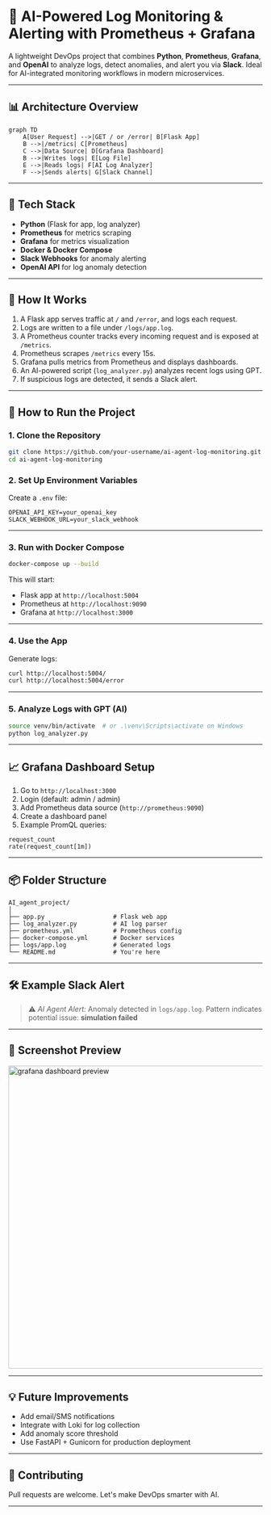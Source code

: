 # 🧠 AI-Powered Log Monitoring & Alerting with Prometheus + Grafana

A lightweight DevOps project that combines **Python**, **Prometheus**, **Grafana**, and **OpenAI** to analyze logs, detect anomalies, and alert you via **Slack**. Ideal for AI-integrated monitoring workflows in modern microservices.

---

## 📊 Architecture Overview

```mermaid
graph TD
    A[User Request] -->|GET / or /error| B[Flask App]
    B -->|/metrics| C[Prometheus]
    C -->|Data Source| D[Grafana Dashboard]
    B -->|Writes logs| E[Log File]
    E -->|Reads logs| F[AI Log Analyzer]
    F -->|Sends alerts| G[Slack Channel]
```

---

## 🔧 Tech Stack

- **Python** (Flask for app, log analyzer)
- **Prometheus** for metrics scraping
- **Grafana** for metrics visualization
- **Docker & Docker Compose**
- **Slack Webhooks** for anomaly alerting
- **OpenAI API** for log anomaly detection

---

## 🚀 How It Works

1. A Flask app serves traffic at `/` and `/error`, and logs each request.
2. Logs are written to a file under `/logs/app.log`.
3. A Prometheus counter tracks every incoming request and is exposed at `/metrics`.
4. Prometheus scrapes `/metrics` every 15s.
5. Grafana pulls metrics from Prometheus and displays dashboards.
6. An AI-powered script (`log_analyzer.py`) analyzes recent logs using GPT.
7. If suspicious logs are detected, it sends a Slack alert.

---

## 🐳 How to Run the Project

### 1. Clone the Repository

```bash
git clone https://github.com/your-username/ai-agent-log-monitoring.git
cd ai-agent-log-monitoring
```

### 2. Set Up Environment Variables

Create a `.env` file:

```env
OPENAI_API_KEY=your_openai_key
SLACK_WEBHOOK_URL=your_slack_webhook
```

---

### 3. Run with Docker Compose

```bash
docker-compose up --build
```

This will start:
- Flask app at `http://localhost:5004`
- Prometheus at `http://localhost:9090`
- Grafana at `http://localhost:3000`

---

### 4. Use the App

Generate logs:
```bash
curl http://localhost:5004/
curl http://localhost:5004/error
```

---

### 5. Analyze Logs with GPT (AI)

```bash
source venv/bin/activate  # or .\venv\Scripts\activate on Windows
python log_analyzer.py
```

---

## 📈 Grafana Dashboard Setup

1. Go to `http://localhost:3000`
2. Login (default: admin / admin)
3. Add Prometheus data source (`http://prometheus:9090`)
4. Create a dashboard panel
5. Example PromQL queries:

```promql
request_count
rate(request_count[1m])
```

---

## 📦 Folder Structure

```
AI_agent_project/
│
├── app.py                   # Flask web app
├── log_analyzer.py          # AI log parser
├── prometheus.yml           # Prometheus config
├── docker-compose.yml       # Docker services
├── logs/app.log             # Generated logs
└── README.md                # You're here
```

---

## 🛠 Example Slack Alert

> ⚠️ *AI Agent Alert:* Anomaly detected in `logs/app.log`. Pattern indicates potential issue: **simulation failed**

---

## 📸 Screenshot Preview

<img src="docs/grafana_dashboard.png" alt="grafana dashboard preview" width="600"/>

---

## 💡 Future Improvements

- Add email/SMS notifications
- Integrate with Loki for log collection
- Add anomaly score threshold
- Use FastAPI + Gunicorn for production deployment

---

## 🤝 Contributing

Pull requests are welcome. Let's make DevOps smarter with AI.

---


